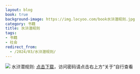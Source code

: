 ```yaml
---
layout: blog
book: true
background-image: https://img.locyoo.com/book水浒潜规则.jpg
category: 书籍
title: 水浒潜规则
tags:
- 书籍
- 社会
redirect_from:
  - /2024/03/水浒潜规则/
---
```

![](https://img.locyoo.com/book水浒潜规则.jpg)
水浒潜规则: <a name = "ref1" href="https://089m.com/f/50983618-1314076421-724b7c?p=3619">点击下载</a>，访问密码请点击右上方“关于”自行查看